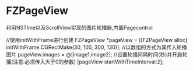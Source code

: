 # FZPageView
利用NSTIme以及ScrollView实现的图片轮播器,内置Pagecontrol

//使用initWithFrame进行创建
FZPageView *pageView = [[FZPageView alloc] initWithFrame:CGRectMake(30, 100, 300, 130)];
//以数组的方式为其传入轮播图片
pageView.images = @[image1,image2];
//设置轮播间隔时间(秒)并开启轮播(注意:必须传入大于0的参数)
[pageView startWithTimeInterval:2];
